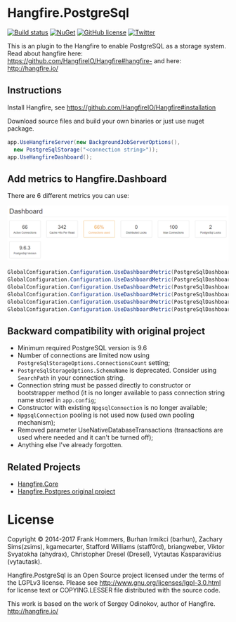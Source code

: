 
Hangfire.PostgreSql
===================
[![Build status](https://ci.appveyor.com/api/projects/status/n05446uxa1f5sjw3?svg=true)](https://ci.appveyor.com/project/ahydrax/hangfire-postgresql)
[![NuGet](https://img.shields.io/nuget/v/Hangfire.PostgreSql.ahydrax.svg)](https://www.nuget.org/packages/Hangfire.PostgreSql.ahydrax/)
[![GitHub license](https://img.shields.io/badge/license-LGPL-blue.svg?style=flat)](https://raw.githubusercontent.com/ahydrax/Hangfire.PostgreSql/master/COPYING)
[![Twitter](https://img.shields.io/twitter/url/https/twitter.com/ahydrax.svg?style=social)](https://twitter.com/intent/tweet?text=Wow:&url=%5Bobject%20Object%5D)

This is an plugin to the Hangfire to enable PostgreSQL as a storage system.
Read about hangfire here: https://github.com/HangfireIO/Hangfire#hangfire-
and here: http://hangfire.io/

Instructions
------------
Install Hangfire, see https://github.com/HangfireIO/Hangfire#installation

Download source files and build your own binaries or just use nuget package.

```csharp
app.UseHangfireServer(new BackgroundJobServerOptions(), 
  new PostgreSqlStorage("<connection string>"));
app.UseHangfireDashboard();
```

Add metrics to Hangfire.Dashboard
-----------------
There are 6 different metrics you can use:

![dashboard](content/dashboard.png)

```csharp
GlobalConfiguration.Configuration.UseDashboardMetric(PostgreSqlDashboardMetrics.MaxConnections);
GlobalConfiguration.Configuration.UseDashboardMetric(PostgreSqlDashboardMetrics.ActiveConnections);
GlobalConfiguration.Configuration.UseDashboardMetric(PostgreSqlDashboardMetrics.DistributedLocksCount);
GlobalConfiguration.Configuration.UseDashboardMetric(PostgreSqlDashboardMetrics.PostgreSqlLocksCount);
GlobalConfiguration.Configuration.UseDashboardMetric(PostgreSqlDashboardMetrics.CacheHitsPerRead);
GlobalConfiguration.Configuration.UseDashboardMetric(PostgreSqlDashboardMetrics.PostgreSqlServerVersion);
```

Backward compatibility with original project
-----------------
* Minimum required PostgreSQL version is 9.6
* Number of connections are limited now using ```PostgreSqlStorageOptions.ConnectionsCount``` setting;
* ```PostgreSqlStorageOptions.SchemaName``` is deprecated. Consider using ```SearchPath``` in your connection string.
* Connection string must be passed directly to constructor or bootstrapper method (it is no longer available to pass connection string name stored in ```app.config```;
* Constructor with existing ```NpgsqlConnection``` is no longer available;
* ```NpgsqlConnection``` pooling is not used now (used own pooling mechanism);
* Removed parameter UseNativeDatabaseTransactions (transactions are used where needed and it can't be turned off);
* Anything else I've already forgotten.


Related Projects
-----------------

* [Hangfire.Core](https://github.com/HangfireIO/Hangfire)
* [Hangfire.Postgres original project](https://github.com/frankhommers/Hangfire.PostgreSql)

License
========

Copyright © 2014-2017 Frank Hommers, Burhan Irmikci (barhun), Zachary Sims(zsims), kgamecarter, Stafford Williams (staff0rd), briangweber, Viktor Svyatokha (ahydrax), Christopher Dresel (Dresel), Vytautas Kasparavičius (vytautask).

Hangfire.PostgreSql is an Open Source project licensed under the terms of the LGPLv3 license. Please see http://www.gnu.org/licenses/lgpl-3.0.html for license text or COPYING.LESSER file distributed with the source code.

This work is based on the work of Sergey Odinokov, author of Hangfire. <http://hangfire.io/>
